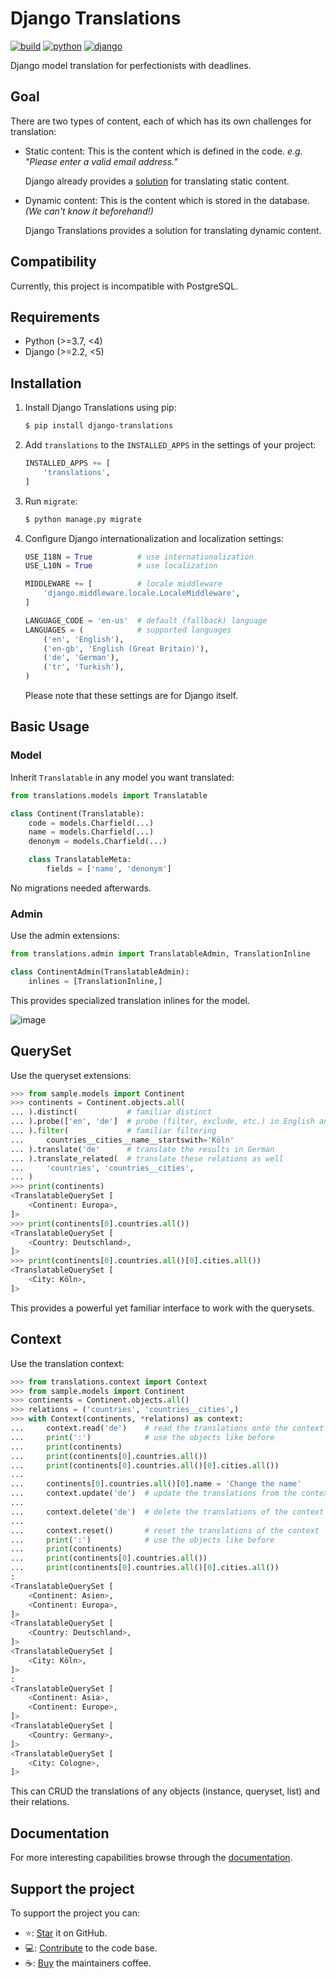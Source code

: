 # Django Translations

[![build](https://travis-ci.com/bbmokhtari/django-translations.svg?branch=master)](https://travis-ci.com/bbmokhtari/django-translations)
[![python](https://img.shields.io/badge/python-%3E%3D3.6%2C%20%3C4-0073b7)](https://pypi.org/project/django-translations/)
[![django](https://img.shields.io/badge/django-%3E%3D2.2%2C%20%3C4-0C4B33)](https://pypi.org/project/django-translations/)

Django model translation for perfectionists with deadlines.

## Goal

There are two types of content, each of which has its own challenges for translation:

- Static content: This is the content which is defined in the code.
  _e.g. "Please enter a valid email address."_

  Django already provides a
  [solution](https://docs.djangoproject.com/en/2.2/topics/i18n/translation/)
  for translating static content.

- Dynamic content: This is the content which is stored in the database.
  _(We can't know it beforehand!)_

  Django Translations provides a solution
  for translating dynamic content.

## Compatibility

Currently, this project is incompatible with PostgreSQL.

## Requirements

- Python (\>=3.7, \<4)
- Django (\>=2.2, \<5)

## Installation

1.  Install Django Translations using pip:

    ```bash
    $ pip install django-translations
    ```

2.  Add `translations` to the `INSTALLED_APPS` in the settings of your
    project:

    ```python
    INSTALLED_APPS += [
        'translations',
    ]
    ```

3.  Run `migrate`:

    ```bash
    $ python manage.py migrate
    ```

4.  Configure Django internationalization and localization settings:

    ```python
    USE_I18N = True          # use internationalization
    USE_L10N = True          # use localization

    MIDDLEWARE += [          # locale middleware
        'django.middleware.locale.LocaleMiddleware',
    ]

    LANGUAGE_CODE = 'en-us'  # default (fallback) language
    LANGUAGES = (            # supported languages
        ('en', 'English'),
        ('en-gb', 'English (Great Britain)'),
        ('de', 'German'),
        ('tr', 'Turkish'),
    )
    ```

    Please note that these settings are for Django itself.

## Basic Usage

### Model

Inherit `Translatable` in any model you want translated:

```python
from translations.models import Translatable

class Continent(Translatable):
    code = models.Charfield(...)
    name = models.Charfield(...)
    denonym = models.Charfield(...)

    class TranslatableMeta:
        fields = ['name', 'denonym']
```

No migrations needed afterwards.

### Admin

Use the admin extensions:

```python
from translations.admin import TranslatableAdmin, TranslationInline

class ContinentAdmin(TranslatableAdmin):
    inlines = [TranslationInline,]
```

This provides specialized translation inlines for the model.

![image](https://raw.githubusercontent.com/bbmokhtari/django-translations/master/docs/_static/admin.png)

## QuerySet

Use the queryset extensions:

```python
>>> from sample.models import Continent
>>> continents = Continent.objects.all(
... ).distinct(           # familiar distinct
... ).probe(['en', 'de']  # probe (filter, exclude, etc.) in English and German
... ).filter(             # familiar filtering
...     countries__cities__name__startswith='Köln'
... ).translate('de'      # translate the results in German
... ).translate_related(  # translate these relations as well
...     'countries', 'countries__cities',
... )
>>> print(continents)
<TranslatableQuerySet [
    <Continent: Europa>,
]>
>>> print(continents[0].countries.all())
<TranslatableQuerySet [
    <Country: Deutschland>,
]>
>>> print(continents[0].countries.all()[0].cities.all())
<TranslatableQuerySet [
    <City: Köln>,
]>
```

This provides a powerful yet familiar interface to work with the querysets.

## Context

Use the translation context:

```python
>>> from translations.context import Context
>>> from sample.models import Continent
>>> continents = Continent.objects.all()
>>> relations = ('countries', 'countries__cities',)
>>> with Context(continents, *relations) as context:
...     context.read('de')    # read the translations onto the context
...     print(':')            # use the objects like before
...     print(continents)
...     print(continents[0].countries.all())
...     print(continents[0].countries.all()[0].cities.all())
...
...     continents[0].countries.all()[0].name = 'Change the name'
...     context.update('de')  # update the translations from the context
...
...     context.delete('de')  # delete the translations of the context
...
...     context.reset()       # reset the translations of the context
...     print(':')            # use the objects like before
...     print(continents)
...     print(continents[0].countries.all())
...     print(continents[0].countries.all()[0].cities.all())
:
<TranslatableQuerySet [
    <Continent: Asien>,
    <Continent: Europa>,
]>
<TranslatableQuerySet [
    <Country: Deutschland>,
]>
<TranslatableQuerySet [
    <City: Köln>,
]>
:
<TranslatableQuerySet [
    <Continent: Asia>,
    <Continent: Europe>,
]>
<TranslatableQuerySet [
    <Country: Germany>,
]>
<TranslatableQuerySet [
    <City: Cologne>,
]>
```

This can CRUD the translations of any objects (instance, queryset, list) and their relations.

## Documentation

For more interesting capabilities browse through the
[documentation](http://bbmokhtari.github.io/django-translations).

## Support the project

To support the project you can:

- ⭐️: [Star](http://github.com/bbmokhtari/django-translations/) it on GitHub.
- 💻: [Contribute](https://bbmokhtari.github.io/django-translations/contribution.html) to the code base.
- ☕️: [Buy](https://bbmokhtari.github.io/django-translations/donation.html) the maintainers coffee.
